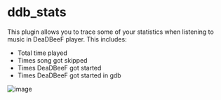 # ddb_stats
This plugin allows you to trace some of your statistics when listening to music in DeaDBeeF player. This includes:
- Total time played
- Times song got skipped
- Times DeaDBeeF got started
- Times DeaDBeeF got started in gdb

![image](https://user-images.githubusercontent.com/6359901/34652721-603375c8-f3e2-11e7-968a-dcfed5b39406.png)
